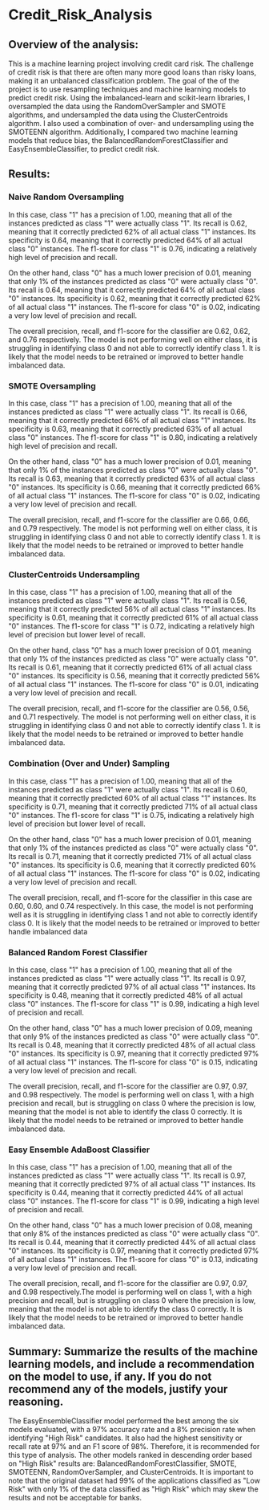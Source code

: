 # Credit_Risk_Analysis

## Overview of the analysis: 
This is a machine learning project involving credit card risk. The challenge of credit risk is that there are often many more good loans than risky loans, making it an unbalanced classification problem. The goal of the of the project is to use resampling techniques and machine learning models to predict credit risk. Using the imbalanced-learn and scikit-learn libraries, I oversampled the data using the RandomOverSampler and SMOTE algorithms, and undersampled the data using the ClusterCentroids algorithm. I also used a combination of over- and undersampling using the SMOTEENN algorithm. Additionally, I compared two machine learning models that reduce bias, the BalancedRandomForestClassifier and EasyEnsembleClassifier, to predict credit risk. 

## Results: 

### Naive Random Oversampling
In this case, class "1" has a precision of 1.00, meaning that all of the instances predicted as class "1" were actually class "1". Its recall is 0.62, meaning that it correctly predicted 62% of all actual class "1" instances. Its specificity is 0.64, meaning that it correctly predicted 64% of all actual class "0" instances. The f1-score for class "1" is 0.76, indicating a relatively high level of precision and recall.

On the other hand, class "0" has a much lower precision of 0.01, meaning that only 1% of the instances predicted as class "0" were actually class "0". Its recall is 0.64, meaning that it correctly predicted 64% of all actual class "0" instances. Its specificity is 0.62, meaning that it correctly predicted 62% of all actual class "1" instances. The f1-score for class "0" is 0.02, indicating a very low level of precision and recall.

The overall precision, recall, and f1-score for the classifier are 0.62, 0.62, and 0.76 respectively. The model is not performing well on either class, it is struggling in identifying class 0 and not able to correctly identify class 1. It is likely that the model needs to be retrained or improved to better handle imbalanced data.

### SMOTE Oversampling
In this case, class "1" has a precision of 1.00, meaning that all of the instances predicted as class "1" were actually class "1". Its recall is 0.66, meaning that it correctly predicted 66% of all actual class "1" instances. Its specificity is 0.63, meaning that it correctly predicted 63% of all actual class "0" instances. The f1-score for class "1" is 0.80, indicating a relatively high level of precision and recall.

On the other hand, class "0" has a much lower precision of 0.01, meaning that only 1% of the instances predicted as class "0" were actually class "0". Its recall is 0.63, meaning that it correctly predicted 63% of all actual class "0" instances. Its specificity is 0.66, meaning that it correctly predicted 66% of all actual class "1" instances. The f1-score for class "0" is 0.02, indicating a very low level of precision and recall.

The overall precision, recall, and f1-score for the classifier are 0.66, 0.66, and 0.79 respectively. The model is not performing well on either class, it is struggling in identifying class 0 and not able to correctly identify class 1. It is likely that the model needs to be retrained or improved to better handle imbalanced data.

### ClusterCentroids Undersampling 
In this case, class "1" has a precision of 1.00, meaning that all of the instances predicted as class "1" were actually class "1". Its recall is 0.56, meaning that it correctly predicted 56% of all actual class "1" instances. Its specificity is 0.61, meaning that it correctly predicted 61% of all actual class "0" instances. The f1-score for class "1" is 0.72, indicating a relatively high level of precision but lower level of recall.

On the other hand, class "0" has a much lower precision of 0.01, meaning that only 1% of the instances predicted as class "0" were actually class "0". Its recall is 0.61, meaning that it correctly predicted 61% of all actual class "0" instances. Its specificity is 0.56, meaning that it correctly predicted 56% of all actual class "1" instances. The f1-score for class "0" is 0.01, indicating a very low level of precision and recall.

The overall precision, recall, and f1-score for the classifier are 0.56, 0.56, and 0.71 respectively. The model is not performing well on either class, it is struggling in identifying class 0 and not able to correctly identify class 1. It is likely that the model needs to be retrained or improved to better handle imbalanced data.

### Combination (Over and Under) Sampling
In this case, class "1" has a precision of 1.00, meaning that all of the instances predicted as class "1" were actually class "1". Its recall is 0.60, meaning that it correctly predicted 60% of all actual class "1" instances. Its specificity is 0.71, meaning that it correctly predicted 71% of all actual class "0" instances. The f1-score for class "1" is 0.75, indicating a relatively high level of precision but lower level of recall.

On the other hand, class "0" has a much lower precision of 0.01, meaning that only 1% of the instances predicted as class "0" were actually class "0". Its recall is 0.71, meaning that it correctly predicted 71% of all actual class "0" instances. Its specificity is 0.6, meaning that it correctly predicted 60% of all actual class "1" instances. The f1-score for class "0" is 0.02, indicating a very low level of precision and recall.

The overall precision, recall, and f1-score for the classifier in this case are 0.60, 0.60, and 0.74 respectively. In this case, the model is not performing well as it is struggling in identifying class 1 and not able to correctly identify class 0. It is likely that the model needs to be retrained or improved to better handle imbalanced data

### Balanced Random Forest Classifier
In this case, class "1" has a precision of 1.00, meaning that all of the instances predicted as class "1" were actually class "1". Its recall is 0.97, meaning that it correctly predicted 97% of all actual class "1" instances. Its specificity is 0.48, meaning that it correctly predicted 48% of all actual class "0" instances. The f1-score for class "1" is 0.99, indicating a high level of precision and recall.

On the other hand, class "0" has a much lower precision of 0.09, meaning that only 9% of the instances predicted as class "0" were actually class "0". Its recall is 0.48, meaning that it correctly predicted 48% of all actual class "0" instances. Its specificity is 0.97, meaning that it correctly predicted 97% of all actual class "1" instances. The f1-score for class "0" is 0.15, indicating a very low level of precision and recall.

The overall precision, recall, and f1-score for the classifier are 0.97, 0.97, and 0.98 respectively. The model is performing well on class 1, with a high precision and recall, but is struggling on class 0 where the precision is low, meaning that the model is not able to identify the class 0 correctly. It is likely that the model needs to be retrained or improved to better handle imbalanced data.

### Easy Ensemble AdaBoost Classifier
In this case, class "1" has a precision of 1.00, meaning that all of the instances predicted as class "1" were actually class "1". Its recall is 0.97, meaning that it correctly predicted 97% of all actual class "1" instances. Its specificity is 0.44, meaning that it correctly predicted 44% of all actual class "0" instances. The f1-score for class "1" is 0.99, indicating a high level of precision and recall.

On the other hand, class "0" has a much lower precision of 0.08, meaning that only 8% of the instances predicted as class "0" were actually class "0". Its recall is 0.44, meaning that it correctly predicted 44% of all actual class "0" instances. Its specificity is 0.97, meaning that it correctly predicted 97% of all actual class "1" instances. The f1-score for class "0" is 0.13, indicating a very low level of precision and recall.

The overall precision, recall, and f1-score for the classifier are 0.97, 0.97, and 0.98 respectively.The model is performing well on class 1, with a high precision and recall, but is struggling on class 0 where the precision is low, meaning that the model is not able to identify the class 0 correctly. It is likely that the model needs to be retrained or improved to better handle imbalanced data.

## Summary: Summarize the results of the machine learning models, and include a recommendation on the model to use, if any. If you do not recommend any of the models, justify your reasoning.
The EasyEnsembleClassifier model performed the best among the six models evaluated, with a 97% accuracy rate and a 8% precision rate when identifying "High Risk" candidates. It also had the highest sensitivity or recall rate at 97%  and an F1 score of 98%. Therefore, it is recommended for this type of analysis. The other models ranked in descending order based on "High Risk" results are: BalancedRandomForestClassifier, SMOTE, SMOTEENN, RandomOverSampler, and ClusterCentroids. It is important to note that the original dataset had 99% of the applications classified as "Low Risk" with only 1% of the data classified as "High Risk" which may skew the results and not be acceptable for banks.




